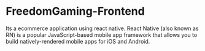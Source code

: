 # FreedomGaming-Frontend
Its a ecommerce application using react native. React Native (also known as RN) is a popular JavaScript-based mobile app framework that allows you to build natively-rendered mobile apps for iOS and Android.
